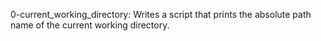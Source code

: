 0-current_working_directory: Writes a script that prints the absolute path name of the current working directory.
